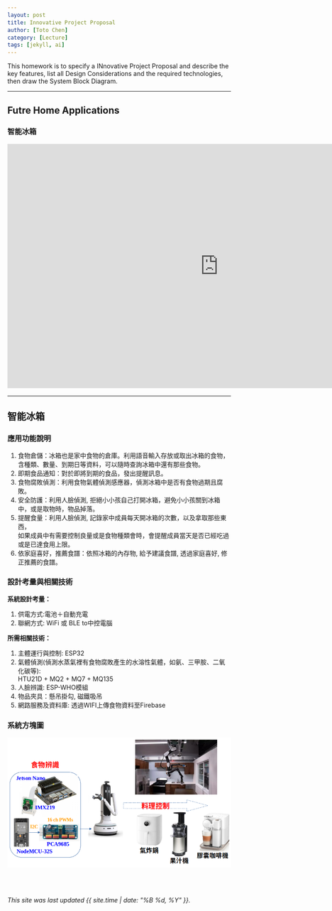 ```yaml
---
layout: post
title: Innovative Project Proposal
author: [Toto Chen]
category: [Lecture]
tags: [jekyll, ai]
---
```


This homework is to specify a INnovative Project Proposal and describe the key features, list all Design Considerations and the required technologies, then draw the System Block Diagram.

---
## Futre Home Applications

### 智能冰箱

<iframe width="950" height="550" src="https://www.youtube.com/embed/dE3B0W-H4JQ" title="YouTube video player" frameborder="0" allow="accelerometer; autoplay; clipboard-write; encrypted-media; gyroscope; picture-in-picture; web-share" allowfullscreen></iframe>

---
## 智能冰箱
### 應用功能說明
1. 食物倉儲：冰箱也是家中食物的倉庫。利用語音輸入存放或取出冰箱的食物，<br>含種類、數量、到期日等資料，可以隨時查詢冰箱中還有那些食物。
2. 即期食品通知：對於即將到期的食品，發出提醒訊息。
3. 食物腐敗偵測：利用食物氣體偵測感應器，偵測冰箱中是否有食物過期且腐敗。 
4. 安全防護：利用人臉偵測, 拒絕小小孩自己打開冰箱，避免小小孩關到冰箱中，或是取物時，物品掉落。
5. 提醒食量：利用人臉偵測, 記錄家中成員每天開冰箱的次數，以及拿取那些東西，<br>如果成員中有需要控制良量或是食物種類會時，會提醒成員當天是否已經吃過或是已達食用上限。
6. 依家庭喜好，推薦食譜：依照冰箱的內存物, 給予建議食譜, 透過家庭喜好, 修正推薦的食譜。

### 設計考量與相關技術
**系統設計考量：**<br>
1. 供電方式:電池＋自動充電
2. 聯網方式: WiFi 或 BLE to中控電腦

**所需相關技術：**
1. 主體運行與控制: ESP32
2. 氣體偵測(偵測水蒸氣裡有食物腐敗產生的水溶性氣體，如氨、三甲胺、二氧化碳等):<br> HTU21D + MQ2 + MQ7 + MQ135
3. 人臉辨識: ESP-WHO模組
5. 物品夾具：懸吊掛勾, 磁鐵吸吊
6. 網路服務及資料庫: 透過WIFI上傳食物資料至Firebase

### 系統方塊圖
![](https://github.com/totochen/MCU_2023/blob/master/images/FutureHome_kitchen_robot.png?raw=true)



<br>
<br>

*This site was last updated {{ site.time | date: "%B %d, %Y" }}.*


